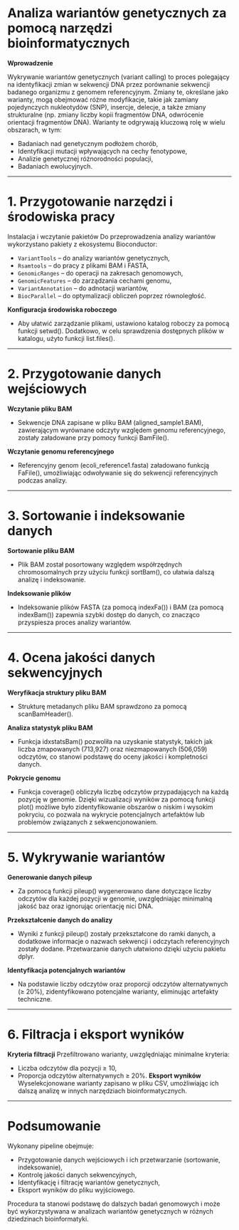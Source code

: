 # Analiza wariantów genetycznych za pomocą narzędzi bioinformatycznych

**Wprowadzenie**

Wykrywanie wariantów genetycznych (variant calling) to proces polegający na identyfikacji zmian w sekwencji DNA przez porównanie sekwencji badanego organizmu z genomem referencyjnym. Zmiany te, określane jako warianty, mogą obejmować różne modyfikacje, takie jak zamiany pojedynczych nukleotydów (SNP), insercje, delecje, a także zmiany strukturalne (np. zmiany liczby kopii fragmentów DNA, odwrócenie orientacji fragmentów DNA). Warianty te odgrywają kluczową rolę w wielu obszarach, w tym:
- Badaniach nad genetycznym podłożem chorób,
- Identyfikacji mutacji wpływających na cechy fenotypowe,
- Analizie genetycznej różnorodności populacji,
- Badaniach ewolucyjnych.

---
# 1. Przygotowanie narzędzi i środowiska pracy
Instalacja i wczytanie pakietów
Do przeprowadzenia analizy wariantów wykorzystano pakiety z ekosystemu Bioconductor:

- `VariantTools` – do analizy wariantów genetycznych,
- `Rsamtools` – do pracy z plikami BAM i FASTA,
- `GenomicRanges` – do operacji na zakresach genomowych,
- `GenomicFeatures` – do zarządzania cechami genomu,
- `VariantAnnotation` – do adnotacji wariantów,
- `BiocParallel` – do optymalizacji obliczeń poprzez równoległość.

**Konfiguracja środowiska roboczego**
- Aby ułatwić zarządzanie plikami, ustawiono katalog roboczy za pomocą funkcji setwd(). Dodatkowo, w celu sprawdzenia dostępnych plików w katalogu, użyto funkcji list.files().
---
# 2. Przygotowanie danych wejściowych
**Wczytanie pliku BAM**
- Sekwencje DNA zapisane w pliku BAM (aligned_sample1.BAM), zawierającym wyrównane odczyty względem genomu referencyjnego, zostały załadowane przy pomocy funkcji BamFile().

**Wczytanie genomu referencyjnego**
- Referencyjny genom (ecoli_reference1.fasta) załadowano funkcją FaFile(), umożliwiając odwoływanie się do sekwencji referencyjnych podczas analizy.
---
# 3. Sortowanie i indeksowanie danych
**Sortowanie pliku BAM**
- Plik BAM został posortowany względem współrzędnych chromosomalnych przy użyciu funkcji sortBam(), co ułatwia dalszą analizę i indeksowanie.

**Indeksowanie plików**
- Indeksowanie plików FASTA (za pomocą indexFa()) i BAM (za pomocą indexBam()) zapewnia szybki dostęp do danych, co znacząco przyspiesza proces analizy wariantów.
---
# 4. Ocena jakości danych sekwencyjnych
**Weryfikacja struktury pliku BAM**
- Strukturę metadanych pliku BAM sprawdzono za pomocą scanBamHeader().

**Analiza statystyk pliku BAM**
- Funkcja idxstatsBam() pozwoliła na uzyskanie statystyk, takich jak liczba zmapowanych (713,927) oraz niezmapowanych (506,059) odczytów, co stanowi podstawę do oceny jakości i kompletności danych.

**Pokrycie genomu**
- Funkcja coverage() obliczyła liczbę odczytów przypadających na każdą pozycję w genomie. Dzięki wizualizacji wyników za pomocą funkcji plot() możliwe było zidentyfikowanie obszarów o niskim i wysokim pokryciu, co pozwala na wykrycie potencjalnych artefaktów lub problemów związanych z sekwencjonowaniem.
---
# 5. Wykrywanie wariantów
**Generowanie danych pileup**
- Za pomocą funkcji pileup() wygenerowano dane dotyczące liczby odczytów dla każdej pozycji w genomie, uwzględniając minimalną jakość baz oraz ignorując orientację nici DNA.

**Przekształcenie danych do analizy**
- Wyniki z funkcji pileup() zostały przekształcone do ramki danych, a dodatkowe informacje o nazwach sekwencji i odczytach referencyjnych zostały dodane. Przetwarzanie danych ułatwiono dzięki użyciu pakietu dplyr.

**Identyfikacja potencjalnych wariantów**
- Na podstawie liczby odczytów oraz proporcji odczytów alternatywnych (≥ 20%), zidentyfikowano potencjalne warianty, eliminując artefakty techniczne.
---
# 6. Filtracja i eksport wyników
**Kryteria filtracji**
Przefiltrowano warianty, uwzględniając minimalne kryteria:

- Liczba odczytów dla pozycji ≥ 10,
- Proporcja odczytów alternatywnych ≥ 20%.
**Eksport wyników**
Wyselekcjonowane warianty zapisano w pliku CSV, umożliwiając ich dalszą analizę w innych narzędziach bioinformatycznych.
---
# Podsumowanie
Wykonany pipeline obejmuje:

- Przygotowanie danych wejściowych i ich przetwarzanie (sortowanie, indeksowanie),
- Kontrolę jakości danych sekwencyjnych,
- Identyfikację i filtrację wariantów genetycznych,
- Eksport wyników do pliku wyjściowego.

Procedura ta stanowi podstawę do dalszych badań genomowych i może być wykorzystywana w analizach wariantów genetycznych w różnych dziedzinach bioinformatyki.
